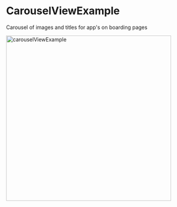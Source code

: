 # CarouselViewExample
Сarousel of images and titles for app's on boarding pages

<img width="447" alt="carouselViewExample" src="https://github.com/KoshaAnastasiia/CarouselViewExample/assets/118916073/29516496-6fd4-44e6-86b3-40a29ca2bff1">
